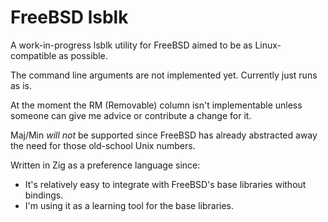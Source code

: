 # FreeBSD lsblk

A work-in-progress lsblk utility for FreeBSD aimed to be as Linux-compatible as possible.

The command line arguments are not implemented yet. Currently just runs as is.

At the moment the RM (Removable) column isn't implementable unless someone can give me advice or contribute a change for it.

Maj/Min *will not* be supported since FreeBSD has already abstracted away the need for those old-school Unix numbers.

Written in Zig as a preference language since:
* It's relatively easy to integrate with FreeBSD's base libraries without bindings.
* I'm using it as a learning tool for the base libraries.
